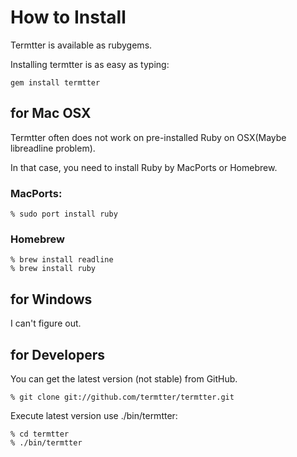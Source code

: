 # How to Install

Termtter is available as rubygems.

Installing termtter is as easy as typing:

    gem install termtter

## for Mac OSX

Termtter often does not work on pre-installed Ruby on OSX(Maybe libreadline problem).

In that case, you need to install Ruby by MacPorts or Homebrew.

### MacPorts:

    % sudo port install ruby

### Homebrew

    % brew install readline
    % brew install ruby


## for Windows

I can't figure out.

## for Developers

You can get the latest version (not stable) from GitHub.

    % git clone git://github.com/termtter/termtter.git

Execute latest version use ./bin/termtter:

    % cd termtter
    % ./bin/termtter

